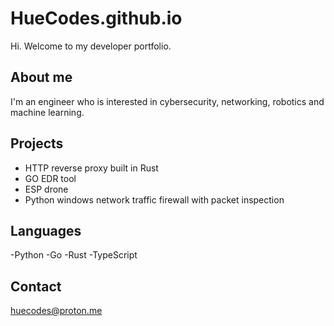 # HueCodes.github.io

Hi. Welcome to my developer portfolio.

## About me
I'm an engineer who is interested in cybersecurity, networking, robotics and machine learning. 

## Projects
- HTTP reverse proxy built in Rust
- GO EDR tool 
- ESP drone
- Python windows network traffic firewall with packet inspection

## Languages
-Python
-Go
-Rust
-TypeScript

## Contact
huecodes@proton.me
